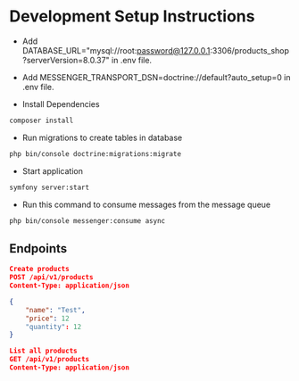 # Development Setup Instructions

- Add DATABASE_URL="mysql://root:password@127.0.0.1:3306/products_shop?serverVersion=8.0.37" in .env file.
- Add MESSENGER_TRANSPORT_DSN=doctrine://default?auto_setup=0 in .env file.

- Install Dependencies
```bash
composer install
```

- Run migrations to create tables in database
```bash
php bin/console doctrine:migrations:migrate
```

- Start application
```bash
symfony server:start
```

- Run this command to consume messages from the message queue
```bash
php bin/console messenger:consume async
```

## Endpoints

```json
Create products
POST /api/v1/products
Content-Type: application/json

{
    "name": "Test",
    "price": 12
    "quantity": 12
}

List all products
GET /api/v1/products
Content-Type: application/json